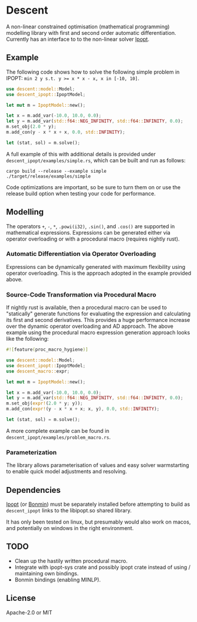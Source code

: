 # Descent

A non-linear constrained optimisation (mathematical programming) modelling
library with first and second order automatic differentiation. Currently
has an interface to to the non-linear solver
[Ipopt](https://projects.coin-or.org/Ipopt).

## Example

The following code shows how to solve the following simple problem in IPOPT:
`min 2 y s.t. y >= x * x - x, x in [-10, 10]`.

```rust
use descent::model::Model;
use descent_ipopt::IpoptModel;

let mut m = IpoptModel::new();

let x = m.add_var(-10.0, 10.0, 0.0);
let y = m.add_var(std::f64::NEG_INFINITY, std::f64::INFINITY, 0.0);
m.set_obj(2.0 * y);
m.add_con(y - x * x + x, 0.0, std::INFINITY);

let (stat, sol) = m.solve();
```

A full example of this with additional details is provided under
`descent_ipopt/examples/simple.rs`, which can be built and run as follows:

```
cargo build --release --example simple
./target/release/examples/simple
```

Code optimizations are important, so be sure to turn them on or use the release
build option when testing your code for performance.

## Modelling

The operators `+`, `-`, `*`, `.powi(i32)`, `.sin()`, and `.cos()` are supported
in mathematical expressions. Expressions can be generated either via operator
overloading or with a procedural macro (requires nightly rust).

### Automatic Differentiation via Operator Overloading

Expressions can be dynamically generated with maximum flexibility using operator
overloading. This is the approach adopted in the example provided above.

### Source-Code Transformation via Procedural Macro

If nightly rust is available, then a procedural macro can be used to "statically"
generate functions for evaluating the expression and calculating its first and
second derivatives. This provides a huge performance increase over the dynamic
operator overloading and AD approach. The above example using the procedural
macro expression generation approach looks like the following:

```rust
#![feature(proc_macro_hygiene)]

use descent::model::Model;
use descent_ipopt::IpoptModel;
use descent_macro::expr;

let mut m = IpoptModel::new();

let x = m.add_var(-10.0, 10.0, 0.0);
let y = m.add_var(std::f64::NEG_INFINITY, std::f64::INFINITY, 0.0);
m.set_obj(expr!(2.0 * y; y));
m.add_con(expr!(y - x * x + x; x, y), 0.0, std::INFINITY);

let (stat, sol) = m.solve();
```

A more complete example can be found in
`descent_ipopt/examples/problem_macro.rs`.

### Parameterization

The library allows parameterisation of values and easy solver warmstarting to
enable quick model adjustments and resolving.

## Dependencies

[Ipopt](https://projects.coin-or.org/Ipopt) (or
[Bonmin](https://projects.coin-or.org/Bonmin)) must be separately installed
before attempting to build as `descent_ipopt` links to the libipopt.so shared
library.

It has only been tested on linux, but presumably would also work on macos, and
potentially on windows in the right environment.

## TODO

- Clean up the hastily written procedural macro.
- Integrate with ipopt-sys crate and possibly ipopt crate instead of using /
  maintaining own bindings.
- Bonmin bindings (enabling MINLP).

## License

Apache-2.0 or MIT
